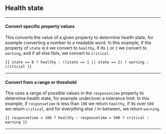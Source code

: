 ## Health state

---

#### Convert specific property values
This converts the value of a given property to determine health state, for example converting a number to a readable word. In this example, if the property of `state` is `0` we convert to `healthy`, if its `1` or `2` we convert to `warning`, and if all else fails, we convert to `critical`.

`{{ state == 0 ? healthy : ((state == 1 || state == 2) ? warning : criticial }}`

---

#### Convert from a range or threshold
This uses a range of possible values in the `responsetime` property to determine health state, for example under/over a tolerance limit. In this example, if `responsetime` is less than `100` we return `healthy`, if its over `500` we return `critical`, and for everything else / in-between, we return `warning`.

`{{ responsetime < 100 ? healthy : responsetime > 500 ? critical : warning }}`

---